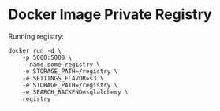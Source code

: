 # Docker Image Private Registry

Running registry:

```
docker run -d \
    -p 5000:5000 \
    --name some-registry \
    -e STORAGE_PATH=/registry \
    -e SETTINGS_FLAVOR=s3 \
    -e STORAGE_PATH=/registry \
    -e SEARCH_BACKEND=sqlalchemy \
    registry
```
